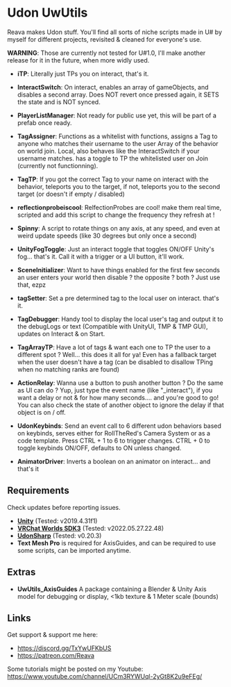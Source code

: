 # Udon UwUtils
Reava makes Udon stuff.
You'll find all sorts of niche scripts made in U# by myself for different projects, revisited & cleaned for everyone's use.

**WARNING**: Those are currently not tested for U#1.0, I'll make another release for it in the future, when more widly used.

- **iTP**:
Literally just TPs you on interact, that's it.

- **InteractSwitch**:
On interact, enables an array of gameObjects, and disables a second array. Does NOT revert once pressed again, it SETS the state and is NOT synced.

- **PlayerListManager**:
Not ready for public use yet, this will be part of a prefab once ready.

- **TagAssigner**:
Functions as a whitelist with functions, assigns a Tag to anyone who matches their username to the user Array of the behavior on world join. Local, also behaves like the InteractSwitch if your username matches. has a toggle to TP the whitelisted user on Join (currently not functionning).

- **TagTP**:
If you got the correct Tag to your name on interact with the behavior, teleports you to the target, if not, teleports you to the second target (or doesn't if empty / disabled)

- **reflectionprobeiscool**:
RelfectionProbes are cool! make them real time, scripted and add this script to change the frequency they refresh at !

- **Spinny**:
A script to rotate things on any axis, at any speed, and even at weird update speeds (like 30 degrees but only once a second)

- **UnityFogToggle**:
Just an interact toggle that toggles ON/OFF Unity's fog... that's it. Call it with a trigger or a UI button, it'll work.

- **SceneInitializer**:
Want to have things enabled for the first few seconds an user enters your world then disable ? the opposite ? both ? Just use that, ezpz

- **tagSetter**:
Set a pre determined tag to the local user on interact. that's it.

- **TagDebugger**:
Handy tool to display the local user's tag and output it to the debugLogs or text (Compatible with UnityUI, TMP & TMP GUI), updates on Interact & on Start.

- **TagArrayTP**:
Have a lot of tags & want each one to TP the user to a different spot ? Well... this does it all for ya! Even has a fallback target when the user doesn't have a tag (can be disabled to disallow TPing when no matching ranks are found)

- **ActionRelay**:
Wanna use a button to push another button ? Do the same as UI can do ? Yup, just type the event name (like "\_interact"), if you want a delay or not & for how many seconds.... and you're good to go! You can also check the state of another object to ignore the delay if that object is on / off.

- **UdonKeybinds**:
Send an event call to 6 different udon behaviors based on keybinds, serves either for RollTheRed's Camera System or as a code template. Press CTRL + 1 to 6 to trigger changes. CTRL + 0 to toggle keybinds ON/OFF, defaults to ON unless changed.

- **AnimatorDriver**:
Inverts a boolean on an animator on interact... and that's it

## **Requirements**
Check updates before reporting issues.

- **[Unity](https://docs.vrchat.com/docs/current-unity-version)** (Tested: v2019.4.31f1)
- **[VRChat Worlds SDK3](https://vrchat.com/home/download)** (Tested: v2022.05.27.22.48)
- **[UdonSharp](https://github.com/MerlinVR/UdonSharp/)** (Tested: v0.20.3)
- **Text Mesh Pro** is required for AxisGuides, and can be required to use some scripts, can be imported anytime.

## **Extras**
- **UwUtils_AxisGuides**
A package containing a Blender & Unity Axis model for debugging or display, <1kb texture & 1 Meter scale (bounds)

## **Links**
Get support & support me here:
- https://discord.gg/TxYwUFKbUS
- https://patreon.com/Reava

Some tutorials might be posted on my Youtube: https://www.youtube.com/channel/UCm3RYWUql-2yGt8K2u9eFEg/
